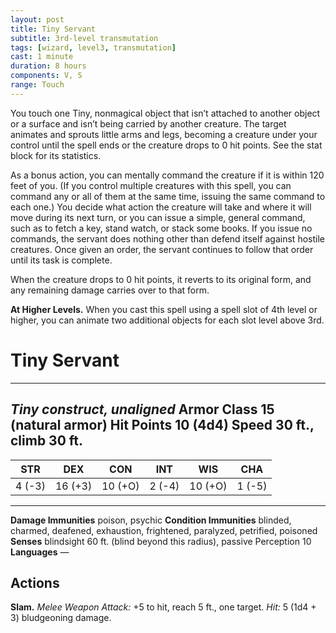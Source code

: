 ```yaml
---
layout: post
title: Tiny Servant
subtitle: 3rd-level transmutation
tags: [wizard, level3, transmutation]
cast: 1 minute
duration: 8 hours
components: V, S
range: Touch
---
```

You touch one Tiny, nonmagical object that isn’t attached to another object or a surface and isn’t being carried by another creature. The target animates and sprouts little arms and legs, becoming a creature under your control until the spell ends or the creature drops to 0 hit points. See the stat block for its statistics.

As a bonus action, you can mentally command the creature if it is within 120 feet of you. (If you control multiple creatures with this spell, you can command any or all of them at the same time, issuing the same command to each one.) You decide what action the creature will take and where it will move during its next turn, or you can issue a simple, general command, such as to fetch a key, stand watch, or stack some books. If you issue no commands, the servant does nothing other than defend itself against hostile creatures. Once given an order, the servant continues to follow that order until its task is complete.

When the creature drops to 0 hit points, it reverts to its original form, and any remaining damage carries over to that form.

**At Higher Levels.** When you cast this spell using a spell slot of 4th level or higher, you can animate two additional objects for each slot level above 3rd.

# Tiny Servant
---
*Tiny construct, unaligned*
**Armor Class** 15 (natural armor)
**Hit Points** 10 (4d4)
**Speed** 30 ft., climb 30 ft.
---
| STR  |  DEX  |  CON  |  INT |  WIS  |  CHA |
|:----:|:-----:|:-----:|:----:|:-----:|:----:|
|4 (-3)|16 (+3)|10 (+O)|2 (-4)|10 (+O)|1 (-5)|
---
**Damage Immunities** poison, psychic
**Condition Immunities** blinded, charmed, deafened, exhaustion, frightened, paralyzed, petrified, poisoned
**Senses** blindsight 60 ft. (blind beyond this radius), passive Perception 10
**Languages** —

## Actions
**Slam.** *Melee Weapon Attack:* +5 to hit, reach 5 ft., one target.
*Hit:* 5 (1d4 + 3) bludgeoning damage.